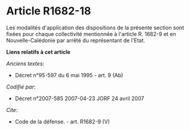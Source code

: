 # Article R1682-18

Les modalités d'application des dispositions de la présente section sont fixées pour chaque collectivité mentionnée à
l'article R. 1682-9 et en Nouvelle-Calédonie par arrêté du représentant de l'Etat.

**Liens relatifs à cet article**

_Anciens textes_:

  - Décret n°95-597 du 6 mai 1995 - art. 9 (Ab)

_Codifié par_:

  - Décret n°2007-585 2007-04-23 JORF 24 avril 2007

_Cite_:

  - Code de la défense. - art. R1682-9 (V)

